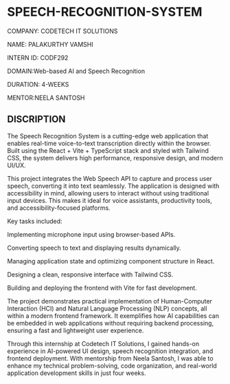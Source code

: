 # SPEECH-RECOGNITION-SYSTEM

COMPANY: CODETECH IT SOLUTIONS

NAME: PALAKURTHY VAMSHI

INTERN ID: CODF292

DOMAIN:Web-based AI and Speech Recognition

DURATION: 4-WEEKS

MENTOR:NEELA SANTOSH

## DISCRIPTION ##
The Speech Recognition System is a cutting-edge web application that enables real-time voice-to-text transcription directly within the browser. Built using the React + Vite + TypeScript stack and styled with Tailwind CSS, the system delivers high performance, responsive design, and modern UI/UX.

This project integrates the Web Speech API to capture and process user speech, converting it into text seamlessly. The application is designed with accessibility in mind, allowing users to interact without using traditional input devices. This makes it ideal for voice assistants, productivity tools, and accessibility-focused platforms.

Key tasks included:

Implementing microphone input using browser-based APIs.

Converting speech to text and displaying results dynamically.

Managing application state and optimizing component structure in React.

Designing a clean, responsive interface with Tailwind CSS.

Building and deploying the frontend with Vite for fast development.

The project demonstrates practical implementation of Human-Computer Interaction (HCI) and Natural Language Processing (NLP) concepts, all within a modern frontend framework. It exemplifies how AI capabilities can be embedded in web applications without requiring backend processing, ensuring a fast and lightweight user experience.

Through this internship at Codetech IT Solutions, I gained hands-on experience in AI-powered UI design, speech recognition integration, and frontend deployment. With mentorship from Neela Santosh, I was able to enhance my technical problem-solving, code organization, and real-world application development skills in just four weeks.
